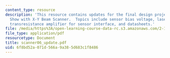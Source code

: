 ```yaml
---
content_type: resource
description: 'This resource contains updates for the final design project: Laser Light
  Show with X-Y Beam Scanner.  Topics include sensor bias voltage, laser on/off driver,
  transresistance amplifier for sensor interface, and datasheets.'
file: /media/https%3A/open-learning-course-data-rc.s3.amazonaws.com/2-171-analysis-and-design-of-digital-control-systems-fall-2006/6f8bd52a071d566a9a385d683c1f8486_scanner06_update.pdf
file_type: application/pdf
resourcetype: Document
title: scanner06_update.pdf
uid: 6f8bd52a-071d-566a-9a38-5d683c1f8486
---
```

